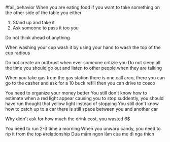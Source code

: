 #fail_behavior 
When you are eating food if you want to take something on the other side of the table you either 
1. Stand up and take it 
2. Ask someone to pass it too you


Do not think ahead of anything 

When washing your cup wash it by using your hand to wash the top of the cup radious 


Do not create an outbrust when ever someone critizie you 
 Do not sleep all the time you should go out and listen to other people when they are talking 


When you take gas from the gas station there is one call arco, there you can go to the casher and ask for a 10 buck refill then you can drive to cosco 

You need to organize your money better 
You still don't know how to estimate when a red light appear causing you to stop suddently, you should have run thought that yellow light instead of stopping 
You still don't know how to catch up to a car there is still space between you and another car

Why didn't ask for how much the drink cost, you wasted 6$

You need to run 2-3 time a morning 
When you unwarp candy, you need to rip it from the top
#relationship 
Dưa mắm ngon lắm của mẹ dì nga thích 





